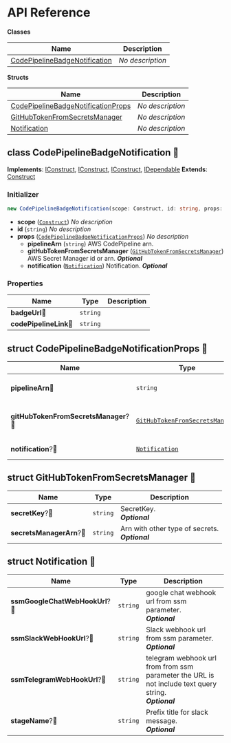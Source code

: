# API Reference

**Classes**

Name|Description
----|-----------
[CodePipelineBadgeNotification](#cdk-codepipeline-badge-notification-notification-codepipelinebadgenotification)|*No description*


**Structs**

Name|Description
----|-----------
[CodePipelineBadgeNotificationProps](#cdk-codepipeline-badge-notification-notification-codepipelinebadgenotificationprops)|*No description*
[GitHubTokenFromSecretsManager](#cdk-codepipeline-badge-notification-notification-githubtokenfromsecretsmanager)|*No description*
[Notification](#cdk-codepipeline-badge-notification-notification-notification)|*No description*



## class CodePipelineBadgeNotification 🔹 <a id="cdk-codepipeline-badge-notification-notification-codepipelinebadgenotification"></a>



__Implements__: [IConstruct](#constructs-iconstruct), [IConstruct](#aws-cdk-core-iconstruct), [IConstruct](#constructs-iconstruct), [IDependable](#aws-cdk-core-idependable)
__Extends__: [Construct](#aws-cdk-core-construct)

### Initializer




```ts
new CodePipelineBadgeNotification(scope: Construct, id: string, props: CodePipelineBadgeNotificationProps)
```

* **scope** (<code>[Construct](#aws-cdk-core-construct)</code>)  *No description*
* **id** (<code>string</code>)  *No description*
* **props** (<code>[CodePipelineBadgeNotificationProps](#cdk-codepipeline-badge-notification-notification-codepipelinebadgenotificationprops)</code>)  *No description*
  * **pipelineArn** (<code>string</code>)  AWS CodePipeline arn. 
  * **gitHubTokenFromSecretsManager** (<code>[GitHubTokenFromSecretsManager](#cdk-codepipeline-badge-notification-notification-githubtokenfromsecretsmanager)</code>)  AWS Secret Manager id or arn. __*Optional*__
  * **notification** (<code>[Notification](#cdk-codepipeline-badge-notification-notification-notification)</code>)  Notification. __*Optional*__



### Properties


Name | Type | Description 
-----|------|-------------
**badgeUrl**🔹 | <code>string</code> | <span></span>
**codePipelineLink**🔹 | <code>string</code> | <span></span>



## struct CodePipelineBadgeNotificationProps 🔹 <a id="cdk-codepipeline-badge-notification-notification-codepipelinebadgenotificationprops"></a>






Name | Type | Description 
-----|------|-------------
**pipelineArn**🔹 | <code>string</code> | AWS CodePipeline arn.
**gitHubTokenFromSecretsManager**?🔹 | <code>[GitHubTokenFromSecretsManager](#cdk-codepipeline-badge-notification-notification-githubtokenfromsecretsmanager)</code> | AWS Secret Manager id or arn.<br/>__*Optional*__
**notification**?🔹 | <code>[Notification](#cdk-codepipeline-badge-notification-notification-notification)</code> | Notification.<br/>__*Optional*__



## struct GitHubTokenFromSecretsManager 🔹 <a id="cdk-codepipeline-badge-notification-notification-githubtokenfromsecretsmanager"></a>






Name | Type | Description 
-----|------|-------------
**secretKey**?🔹 | <code>string</code> | SecretKey.<br/>__*Optional*__
**secretsManagerArn**?🔹 | <code>string</code> | Arn with other type of secrets.<br/>__*Optional*__



## struct Notification 🔹 <a id="cdk-codepipeline-badge-notification-notification-notification"></a>






Name | Type | Description 
-----|------|-------------
**ssmGoogleChatWebHookUrl**?🔹 | <code>string</code> | google chat webhook url from ssm parameter.<br/>__*Optional*__
**ssmSlackWebHookUrl**?🔹 | <code>string</code> | Slack webhook url from ssm parameter.<br/>__*Optional*__
**ssmTelegramWebHookUrl**?🔹 | <code>string</code> | telegram webhook url from from ssm parameter the URL is not include text query string.<br/>__*Optional*__
**stageName**?🔹 | <code>string</code> | Prefix title for slack message.<br/>__*Optional*__



